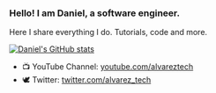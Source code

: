 ### Hello! I am Daniel, a software engineer.

Here I share everything I do. Tutorials, code and more.

[![Daniel's GitHub stats](https://github-readme-stats.vercel.app/api?username=alvareztech)](https://github.com/anuraghazra/github-readme-stats)

* 📺 YouTube Channel: [youtube.com/alvareztech](https://www.youtube.com/alvareztech)
* 🕊 Twitter: [twitter.com/alvarez_tech](https://twitter.com/alvarez_tech)
